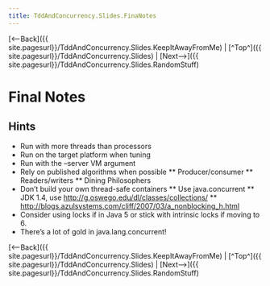 ```yaml
---
title: TddAndConcurrency.Slides.FinaNotes
---
```

[<--Back]({{ site.pagesurl}}/TddAndConcurrency.Slides.KeepItAwayFromMe) | [^Top^]({{ site.pagesurl}}/TddAndConcurrency.Slides) | [Next-->]({{ site.pagesurl}}/TddAndConcurrency.Slides.RandomStuff)

# Final Notes

## Hints
* Run with more threads than processors
* Run on the target platform when tuning
* Run with the –server VM argument
* Rely on published algorithms when possible
** Producer/consumer
** Readers/writers
** Dining Philosophers
* Don’t build your own thread-safe containers
** Use java.concurrent
** JDK 1.4, use http://g.oswego.edu/dl/classes/collections/
** http://blogs.azulsystems.com/cliff/2007/03/a_nonblocking_h.html
* Consider using locks if in Java 5 or stick with intrinsic locks if moving to 6.
* There’s a lot of gold in java.lang.concurrent!

[<--Back]({{ site.pagesurl}}/TddAndConcurrency.Slides.KeepItAwayFromMe) | [^Top^]({{ site.pagesurl}}/TddAndConcurrency.Slides) | [Next-->]({{ site.pagesurl}}/TddAndConcurrency.Slides.RandomStuff)
